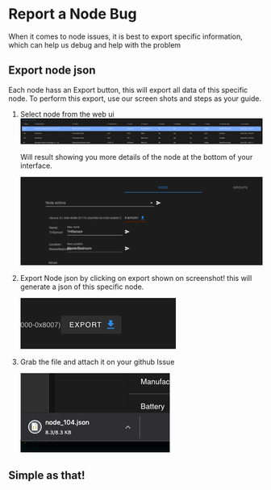# Report a Node Bug

When it comes to node issues, it is best to export specific information, which can help us debug and help with the problem

## Export node json

Each node hass an Export button, this will export all data of this specific node. To perform this export, use our screen shots and steps as your guide.

1.  Select node from the web ui
    ![Selected node](../_images/troubleshoot_node_select.png)

    Will result showing you more details of the node at the bottom of your interface.

    ![Export location](../_images/troubleshoot_export.png)

2.  Export Node json by clicking on export shown on screenshot! this will generate a json of this specific node.

    ![Selected node](../_images/troubleshoot_export_2.png)

3.  Grab the file and attach it on your github Issue

    ![Grab file](../_images/troubleshoot_node_json.png)
    
## Simple as that!

